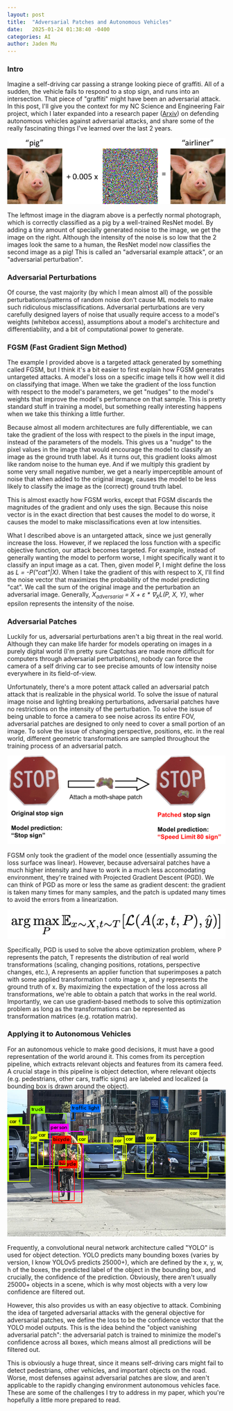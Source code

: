 ```yaml
---
layout: post
title:  "Adversarial Patches and Autonomous Vehicles"
date:   2025-01-24 01:38:40 -0400
categories: AI
author: Jaden Mu
---
```

### Intro
Imagine a self-driving car passing a strange looking piece of graffiti.  All of a sudden, the vehicle fails to respond to a stop sign, and runs into an intersection.  That piece of "graffiti" might have been an adversarial attack.  In this post, I'll give you the context for my NC Science and Engineering Fair project, which I later expanded into a research paper ([Arxiv](https://arxiv.org/abs/2412.06215)) on defending autonomous vehicles against adversarial attacks, and share some of the really fascinating things I've learned over the last 2 years.

![Adversarial Example](/assets/adav/adversarial_example.png)

The leftmost image in the diagram above is a perfectly normal photograph, which is correctly classified as a pig by a well-trained ResNet model.  By adding a tiny amount of specially generated noise to the image, we get the image on the right.  Although the intensity of the noise is so low that the 2 images look the same to a human, the ResNet model now classifies the second image as a pig!  This is called an "adversarial example attack", or an "adversarial perturbation".

### Adversarial Perturbations
Of course, the vast majority (by which I mean almost all) of the possible perturbations/patterns of random noise don't cause ML models to make such ridiculous misclassifications.  Adversarial perturbations are very carefully designed layers of noise that usually require access to a model's weights (whitebox access), assumptions about a model's architecture and differentiability, and a bit of computational power to generate.  

### FGSM (Fast Gradient Sign Method)
The example I provided above is a targeted attack generated by something called FGSM, but I think it's a bit easier to first explain how FGSM generates untargeted attacks.  A model's loss on a specific image tells it how well it did on classifying that image.  When we take the gradient of the loss function with respect to the model's parameters, we get "nudges" to the model's weights that improve the model's performance on that sample.  This is pretty standard stuff in training a model, but something really interesting happens when we take this thinking a little further.  

Because almost all modern architectures are fully differentiable, we can take the gradient of the loss with respect to the pixels in the input image, instead of the parameters of the models.  This gives us a "nudge" to the pixel values in the image that would encourage the model to classify an image as the ground truth label.  As it turns out, this gradient looks almost like random noise to the human eye.  And if we multiply this gradient by some very small negative number, we get a nearly imperceptible amount of noise that when added to the original image, causes the model to be less likely to classify the image as the (correct) ground truth label. 

This is almost exactly how FGSM works, except that FGSM discards the magnitudes of the gradient and only uses the sign.  Because this noise vector is in the exact direction that best causes the model to do worse, it causes the model to make misclassifications even at low intensities.

What I described above is an untargeted attack, since we just generally increase the loss.  However, if we replaced the loss function with a specific objective function, our attack becomes targeted.  For example, instead of generally wanting the model to perform worse, I might specifically want it to classify an input image as a cat.  Then, given model P, I might define the loss as *L = -P("cat"\|X)*.  When I take the gradient of this with respect to X, I'll find the noise vector that maximizes the probability of the model predicting "cat".  We call the sum of the original image and the perturbation an adversarial image.  Generally, *X<sub>adversarial</sub> = X + ɛ * ∇<sub>X</sub>L(P, X, Y)*, wher epsilon represents the intensity of the noise.

### Adversarial Patches
Luckily for us, adversarial perturbations aren't a big threat in the real world.  Although they can make life harder for models operating on images in a purely digital world (I'm pretty sure Captchas are made more difficult for computers through adversarial perturbations), nobody can force the camera of a self driving car to see precise amounts of low intensity noise everywhere in its field-of-view.  

Unfortunately, there's a more potent attack called an adversarial patch attack that is realizable in the physical world.  To solve the issue of natural image noise and lighting breaking perturbations, adversarial patches have no restrictions on the intensity of the perturbation.  To solve the issue of being unable to force a camera to see noise across its entire FOV, adversarial patches are designed to only need to cover a small portion of an image.  To solve the issue of changing perspective, positions, etc. in the real world, different geometric transformations are sampled throughout the training process of an adversarial patch.

![Patch Example](/assets/adav/patch_example.png)

FGSM only took the gradient of the model once (essentially assuming the loss surface was linear).  However, because adversairal patches have a much higher intensity and have to work in a much less accomodating environment, they're trained with Projected Gradient Descent (PGD).  We can think of PGD as more or less the same as gradient descent: the gradient is taken many times for many samples, and the patch is updated many times to avoid the errors from a linearization.  

![Objective for Adversarial Patch](/assets/adav/formula.png)

Specifically, PGD is used to solve the above optimization problem, where P represents the patch, T represents the distribution of real world transformations (scaling, changing positions, rotations, perspective changes, etc.), A represents an applier function that superimposes a patch with some applied transformation t onto image x, and y represents the ground truth of x.  By maximizing the expectation of the loss across all transformations, we're able to obtain a patch that works in the real world.  Importantly, we can use gradient-based methods to solve this optimization problem as long as the transformations can be represented as transformation matrices (e.g. rotation matrix).  

### Applying it to Autonomous Vehicles
For an autonomous vehicle to make good decisions, it must have a good representation of the world around it.  This comes from its perception pipeline, which extracts relevant objects and features from its camera feed.  A crucial stage in this pipeline is object detection, where relevant objects (e.g. pedestrians, other cars, traffic signs) are labeled and localized (a bounding box is drawn around the object).  
![Object Detection](/assets/adav/object_detection.png)

Frequently, a convolutional neural network architecture called "YOLO" is used for object detection.  YOLO predicts many bounding boxes (varies by version, I know YOLOv5 predicts 25000+), which are defined by the x, y, w, h of the boxes, the predicted label of the object in the bounding box, and crucially, the confidence of the prediction.  Obviously, there aren't usually 25000+ objects in a scene, which is why most objects with a very low confidence are filtered out.  

However, this also provides us with an easy objective to attack.  Combining the idea of targeted adversarial attacks with the general objective for adversarial patches, we define the loss to be the confidence vector that the YOLO model outputs.  This is the idea behind the "object vanishing adversarial patch": the adversarial patch is trained to minimize the model's confidence across all boxes, which means almost all predictions will be filtered out.  

This is obviously a huge threat, since it means self-driving cars might fail to detect pedestrians, other vehicles, and important objects on the road.  Worse, most defenses against adversarial patches are slow, and aren't applicable to the rapidly changing environment autonomous vehicles face.  These are some of the challenges I try to address in my paper, which you're hopefully a little more prepared to read.
